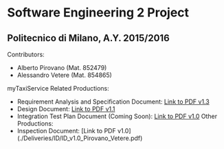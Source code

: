 # Software Engineering 2 Project
## Politecnico di Milano, A.Y. 2015/2016

Contributors:
 - Alberto Pirovano (Mat. 852479)
 - Alessandro Vetere (Mat. 854865)

myTaxiService Related Productions:
 - Requirement Analysis and Specification Document: [Link to PDF v1.3](./Deliveries/RASD/myTaxiService_RASD_v1.3_Pirovano_Vetere.pdf)
 - Design Document: [Link to PDF v1.1](./Deliveries/DD/myTaxiService_DD_v1.1_Pirovano_Vetere.pdf)
 - Integration Test Plan Document (Coming Soon): [Link to PDF v1.0](./Deliveries/ITPD/myTaxiService_ITPD_v1.0_Pirovano_Vetere.pdf)
Other Productions:
 - Inspection Document: [Link to PDF v1.0] (./Deliveries/ID/ID_v1.0_Pirovano_Vetere.pdf)
